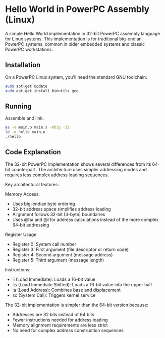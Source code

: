 # Hello World in PowerPC Assembly (Linux)

A simple Hello World implementation in 32-bit PowerPC assembly language for Linux systems. This implementation is for traditional big-endian PowerPC systems, common in older embedded systems and classic PowerPC workstations.

## Installation

On a PowerPC Linux system, you'll need the standard GNU toolchain:

```bash
sudo apt-get update
sudo apt-get install binutils gcc
```

## Running

Assemble and link:
```bash
as -o main.o main.s -mbig -32
ld -o hello main.o
./hello
```

## Code Explanation

The 32-bit PowerPC implementation shows several differences from its 64-bit counterpart. The architecture uses simpler addressing modes and requires less complex address loading sequences.

Key architectural features:

Memory Access:
- Uses big-endian byte ordering
- 32-bit address space simplifies address loading
- Alignment follows 32-bit (4-byte) boundaries
- Uses @ha and @l for address calculations instead of the more complex 64-bit addressing

Register Usage:
- Register 0: System call number
- Register 3: First argument (file descriptor or return code)
- Register 4: Second argument (message address)
- Register 5: Third argument (message length)

Instructions:
- li (Load Immediate): Loads a 16-bit value
- lis (Load Immediate Shifted): Loads a 16-bit value into the upper half
- la (Load Address): Combines base and displacement
- sc (System Call): Triggers kernel service

The 32-bit implementation is simpler than the 64-bit version because:
- Addresses are 32 bits instead of 64 bits
- Fewer instructions needed for address loading
- Memory alignment requirements are less strict
- No need for complex address construction sequences
